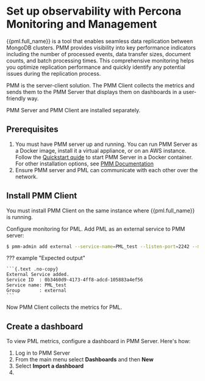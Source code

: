 # Set up observability with Percona Monitoring and Management

{{pml.full_name}} is a tool that enables seamless data replication between MongoDB clusters. PMM provides visibility into key performance indicators including the number of processed events, data transfer sizes, document counts, and batch processing times. This comprehensive monitoring helps you optimize replication performance and quickly identify any potential issues during the replication process.

PMM is the server-client solution. The PMM Client collects the metrics and sends them to the PMM Server that displays them on dashboards in a user-friendly way.

PMM Server and PMM Client are installed separately. 

## Prerequisites

1. You must have PMM server up and running. You can run PMM Server as a Docker image, install it a virtual appliance, or on an AWS instance. Follow the [Quickstart quide](https://docs.percona.com/percona-monitoring-and-management/3/quickstart/quickstart.html) to start PMM Server in a Docker container. For other installation options, see [PMM Documentation](https://docs.percona.com/percona-monitoring-and-management/3/install-pmm/install-pmm-server/index.html)
2. Ensure PMM server and PML can communicate with each other over the network.

## Install PMM Client

You must install PMM Client on the same instance where {{pml.full_name}} is running. 

Configure monitoring for PML. Add PML as an external service to PMM server:

```{.bash data-prompt="$"}
$ pmm-admin add external --service-name=PML_test --listen-port=2242 --metrics-path=metrics --scheme=http
```

??? example "Expected output"
 
    ```{.text .no-copy}
    External Service added.
    Service ID  : 0b3460d9-4173-4ff8-adcd-105883a4ef56
    Service name: PML_test
    Group       : external
    ```

Now PMM Client collects the metrics for PML.

## Create a dashboard 

To view PML metrics, configure a dashboard in PMM Server. Here's how:

1. Log in to PMM Server
2. From the main menu select **Dashboards** and then **New**
3. Select **Import a dashboard**
4. 

